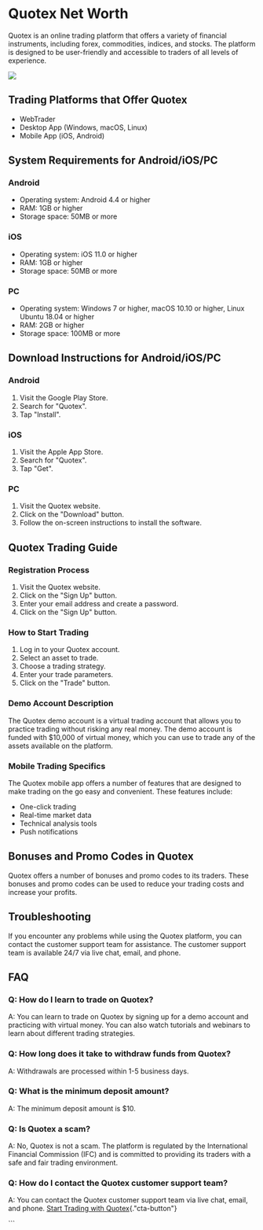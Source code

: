 # Quotex Net Worth

Quotex is an online trading platform that offers a variety of financial
instruments, including forex, commodities, indices, and stocks. The
platform is designed to be user-friendly and accessible to traders of
all levels of experience.

[![](https://static.quotex.io/files/4_en/300_250.jpg)](https://traff.sbs/brokerqxlid)

## Trading Platforms that Offer Quotex

-   WebTrader
-   Desktop App (Windows, macOS, Linux)
-   Mobile App (iOS, Android)

## System Requirements for Android/iOS/PC

### Android

-   Operating system: Android 4.4 or higher
-   RAM: 1GB or higher
-   Storage space: 50MB or more

### iOS

-   Operating system: iOS 11.0 or higher
-   RAM: 1GB or higher
-   Storage space: 50MB or more

### PC

-   Operating system: Windows 7 or higher, macOS 10.10 or higher, Linux
    Ubuntu 18.04 or higher
-   RAM: 2GB or higher
-   Storage space: 100MB or more

## Download Instructions for Android/iOS/PC

### Android

1.  Visit the Google Play Store.
2.  Search for "Quotex".
3.  Tap "Install".

### iOS

1.  Visit the Apple App Store.
2.  Search for "Quotex".
3.  Tap "Get".

### PC

1.  Visit the Quotex website.
2.  Click on the "Download" button.
3.  Follow the on-screen instructions to install the software.

## Quotex Trading Guide

### Registration Process

1.  Visit the Quotex website.
2.  Click on the "Sign Up" button.
3.  Enter your email address and create a password.
4.  Click on the "Sign Up" button.

### How to Start Trading

1.  Log in to your Quotex account.
2.  Select an asset to trade.
3.  Choose a trading strategy.
4.  Enter your trade parameters.
5.  Click on the "Trade" button.

### Demo Account Description

The Quotex demo account is a virtual trading account that allows you to
practice trading without risking any real money. The demo account is
funded with \$10,000 of virtual money, which you can use to trade any of
the assets available on the platform.

### Mobile Trading Specifics

The Quotex mobile app offers a number of features that are designed to
make trading on the go easy and convenient. These features include:

-   One-click trading
-   Real-time market data
-   Technical analysis tools
-   Push notifications

## Bonuses and Promo Codes in Quotex

Quotex offers a number of bonuses and promo codes to its traders. These
bonuses and promo codes can be used to reduce your trading costs and
increase your profits.

## Troubleshooting

If you encounter any problems while using the Quotex platform, you can
contact the customer support team for assistance. The customer support
team is available 24/7 via live chat, email, and phone.

## FAQ

### Q: How do I learn to trade on Quotex?

A: You can learn to trade on Quotex by signing up for a demo account and
practicing with virtual money. You can also watch tutorials and webinars
to learn about different trading strategies.

### Q: How long does it take to withdraw funds from Quotex?

A: Withdrawals are processed within 1-5 business days.

### Q: What is the minimum deposit amount?

A: The minimum deposit amount is \$10.

### Q: Is Quotex a scam?

A: No, Quotex is not a scam. The platform is regulated by the
International Financial Commission (IFC) and is committed to providing
its traders with a safe and fair trading environment.

### Q: How do I contact the Quotex customer support team?

A: You can contact the Quotex customer support team via live chat,
email, and phone. [Start Trading with
Quotex](\%22https://traff.sbs/brokerqxlid\%22){."cta-button"}

\`\`\`

